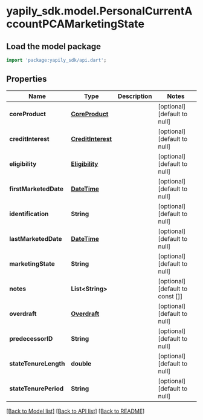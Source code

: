 # yapily_sdk.model.PersonalCurrentAccountPCAMarketingState

## Load the model package
```dart
import 'package:yapily_sdk/api.dart';
```

## Properties
Name | Type | Description | Notes
------------ | ------------- | ------------- | -------------
**coreProduct** | [**CoreProduct**](CoreProduct.md) |  | [optional] [default to null]
**creditInterest** | [**CreditInterest**](CreditInterest.md) |  | [optional] [default to null]
**eligibility** | [**Eligibility**](Eligibility.md) |  | [optional] [default to null]
**firstMarketedDate** | [**DateTime**](DateTime.md) |  | [optional] [default to null]
**identification** | **String** |  | [optional] [default to null]
**lastMarketedDate** | [**DateTime**](DateTime.md) |  | [optional] [default to null]
**marketingState** | **String** |  | [optional] [default to null]
**notes** | **List&lt;String&gt;** |  | [optional] [default to const []]
**overdraft** | [**Overdraft**](Overdraft.md) |  | [optional] [default to null]
**predecessorID** | **String** |  | [optional] [default to null]
**stateTenureLength** | **double** |  | [optional] [default to null]
**stateTenurePeriod** | **String** |  | [optional] [default to null]

[[Back to Model list]](../README.md#documentation-for-models) [[Back to API list]](../README.md#documentation-for-api-endpoints) [[Back to README]](../README.md)


